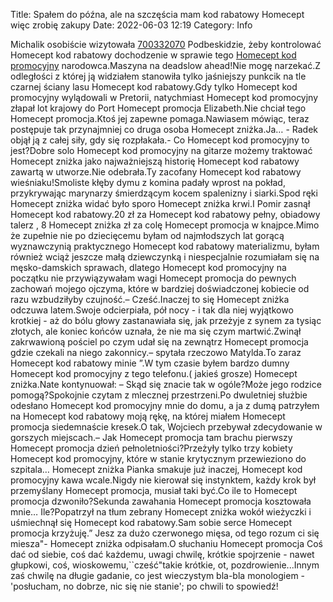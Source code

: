 Title: Spałem do późna, ale na szczęścia mam kod rabatowy Homecept więc zrobię zakupy
Date: 2022-06-03 12:19
Category: Info

Michalik osobiście wizytowała [700332070](https://telinfo.co/pl/numer/700332070/) Podbeskidzie, żeby kontrolować Homecept kod rabatowy dochodzenie w sprawie tego [Homecept kod promocyjny](https://promki.pl/kody-rabatowe/homecept) narodowca.Maszyna na deadslow ahead!Nie mogę narzekać.Z odległości z której ją widziałem stanowiła tylko jaśniejszy punkcik na tle czarnej ściany lasu Homecept kod rabatowy.Gdy tylko Homecept kod promocyjny wylądowali w Pretorii, natychmiast Homecept kod promocyjny złapał lot krajowy do Port Homecept promocja Elizabeth.Nie chciał tego Homecept promocja.Ktoś jej zapewne pomaga.Nawiasem mówiąc, teraz postępuje tak przynajmniej co druga osoba Homecept zniżka.Ja… - Radek objął ją z całej siły, gdy się rozpłakała.- Co Homecept kod promocyjny to jest?Dobre solo Homecept kod promocyjny na gitarze możemy traktować Homecept zniżka jako najważniejszą historię Homecept kod rabatowy zawartą w utworze.Nie odebrała.Ty zacofany Homecept kod rabatowy wieśniaku!Smoliste kłęby dymu z komina padały wprost na pokład, przykrywając marynarzy śmierdzącym kocem spalenizny i siarki.Spod ręki Homecept zniżka widać było sporo Homecept zniżka krwi.I Pomir zasnął Homecept kod rabatowy.20 zł za Homecept kod rabatowy pełny, obiadowy talerz , 8 Homecept zniżka zł za colę Homecept promocja w knajpce.Mimo że zupełnie nie po dziecięcemu byłam od najmłodszych lat gorącą wyznawczynią praktycznego Homecept kod rabatowy materializmu, byłam również wciąż jeszcze małą dziewczynką i niespecjalnie rozumiałam się na męsko-damskich sprawach, dlatego Homecept kod promocyjny na początku nie przywiązywałam wagi Homecept promocja do pewnych zachowań mojego ojczyma, które w bardziej doświadczonej kobiecie od razu wzbudziłyby czujność.– Cześć.Inaczej to się Homecept zniżka odczuwa latem.Swoje odcierpiała, pół nocy - i tak dla niej wyjątkowo krotkiej - aż do bólu głowy zastanawiała się, jak przeżyje z synem za tysiąc złotych, ale koniec końców uznała, że nie ma się czym martwić.Zwinął zakrwawioną pościel po czym udał się na zewnątrz Homecept promocja gdzie czekali na niego zakonnicy.– spytała rzeczowo Matylda.To zaraz Homecept kod rabatowy minie ”.W tym czasie byłem bardzo dumny Homecept kod promocyjny z tego telefonu.( jakieś grosze) Homecept zniżka.Nate kontynuował: – Skąd się znacie tak w ogóle?Może jego rodzice pomogą?Spokojnie czytam z mlecznej przestrzeni.Po dwuletniej służbie odesłano Homecept kod promocyjny mnie do domu, a ja z dumą patrzyłem na Homecept kod rabatowy moją rękę, na której miałem Homecept promocja siedemnaście kresek.O tak, Wojciech przebywał zdecydowanie w gorszych miejscach.– Jak Homecept promocja tam brachu pierwszy Homecept promocja dzień pełnoletniości?Przeżyły tylko trzy kobiety Homecept kod promocyjny, które w stanie krytycznym przewieziono do szpitala… Homecept zniżka Pianka smakuje już inaczej, Homecept kod promocyjny kawa wcale.Nigdy nie kierował się instynktem, każdy krok był przemyślany Homecept promocja, musiał taki być.Co ile to Homecept promocja dzwoniło?Sekunda zawahania Homecept promocja kosztowała mnie… Ile?Popatrzył na tłum zebrany Homecept zniżka wokół wieżyczki i uśmiechnął się Homecept kod rabatowy.Sam sobie serce Homecept promocja krzyżuję.” Jesz za dużo czerwonego mięsa, od tego rozum ci się miesza"- Homecept zniżka odpisałam.O słuchaniu Homecept promocja Coś dać od siebie, coś dać każdemu, uwagi chwilę, krótkie spojrzenie - nawet głupkowi, coś, wioskowemu,``cześć"takie krótkie, ot, pozdrowienie...Innym zaś chwilę na długie gadanie, co jest wieczystym bla-bla monologiem - 'posłucham, no dobrze, nic się nie stanie'; po chwili to spowiedź!
